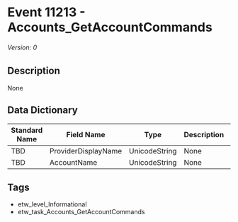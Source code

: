 # Event 11213 - Accounts_GetAccountCommands
###### Version: 0

## Description
None

## Data Dictionary
|Standard Name|Field Name|Type|Description|Sample Value|
|---|---|---|---|---|
|TBD|ProviderDisplayName|UnicodeString|None|`None`|
|TBD|AccountName|UnicodeString|None|`None`|

## Tags
* etw_level_Informational
* etw_task_Accounts_GetAccountCommands